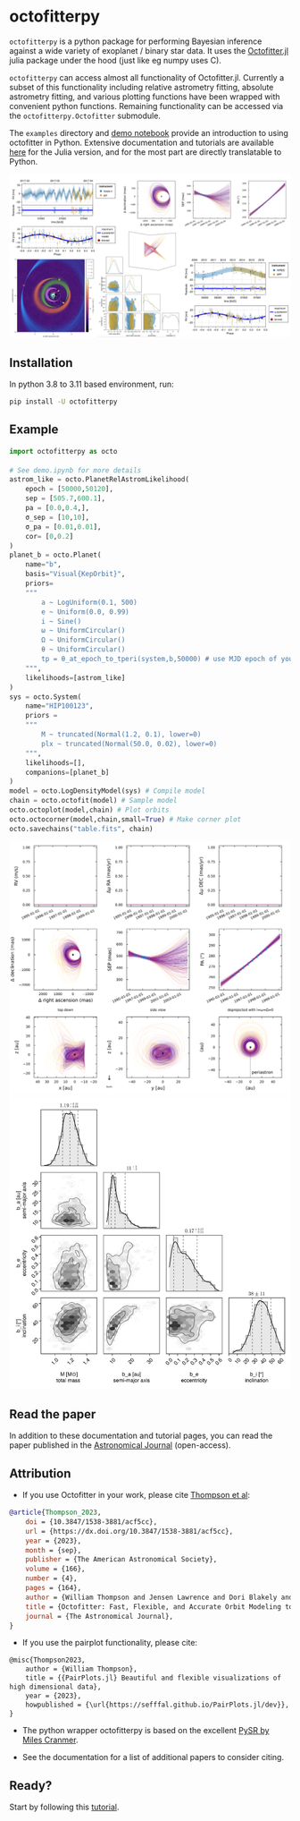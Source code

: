 # octofitterpy

`octofitterpy` is a python package for performing Bayesian inference 
against a wide variety of exoplanet / binary star data. It uses the [Octofitter.jl](https://sefffal.github.io/Octofitter.jl/)
julia package under the hood (just like eg numpy uses C).

`octofitterpy` can access almost all functionality of Octofitter.jl. Currently a subset of this functionality including relative astrometry fitting, absolute astrometry fitting, and various plotting functions have been wrapped with convenient python functions. Remaining functionality can be accessed via the `octofitterpy.Octofitter` submodule.


The `examples` directory and [demo notebook](https://github.com/sefffal/octofitterpy/blob/master/examples/demo.ipynb) provide an introduction to using octofitter in Python.
Extensive documentation and tutorials are available [here](https://sefffal.github.io/Octofitter.jl/) for the Julia version, and for the most part are directly translatable to Python.

![](examples/gallery.png)

## Installation
In python 3.8 to 3.11 based environment, run:
```bash
pip install -U octofitterpy
```

## Example
```python
import octofitterpy as octo

# See demo.ipynb for more details
astrom_like = octo.PlanetRelAstromLikelihood(
    epoch = [50000,50120],
    sep = [505.7,600.1],
    pa = [0.0,0.4,],
    σ_sep = [10,10],
    σ_pa = [0.01,0.01],
    cor= [0,0.2]
)
planet_b = octo.Planet(
    name="b",
    basis="Visual{KepOrbit}",
    priors=
    """            
        a ~ LogUniform(0.1, 500)
        e ~ Uniform(0.0, 0.99)
        i ~ Sine()
        ω ~ UniformCircular()
        Ω ~ UniformCircular()
        θ ~ UniformCircular()
        tp = θ_at_epoch_to_tperi(system,b,50000) # use MJD epoch of your data here!!
    """,
    likelihoods=[astrom_like]
)
sys = octo.System(
    name="HIP100123",
    priors = 
    """
        M ~ truncated(Normal(1.2, 0.1), lower=0)
        plx ~ truncated(Normal(50.0, 0.02), lower=0)
    """,
    likelihoods=[],
    companions=[planet_b]
)
model = octo.LogDensityModel(sys) # Compile model
chain = octo.octofit(model) # Sample model
octo.octoplot(model,chain) # Plot orbits
octo.octocorner(model,chain,small=True) # Make corner plot
octo.savechains("table.fits", chain)
```

![](examples/HIP100123-plot-grid.png)
![](examples/HIP100123-pairplot-small.png)


## Read the paper
In addition to these documentation and tutorial pages, you can read the paper published in the [Astronomical Journal](https://dx.doi.org/10.3847/1538-3881/acf5cc) (open-access).

## Attribution
* If you use Octofitter in your work, please cite [Thompson et al](https://dx.doi.org/10.3847/1538-3881/acf5cc):
```bibtex
@article{Thompson_2023,
    doi = {10.3847/1538-3881/acf5cc},
    url = {https://dx.doi.org/10.3847/1538-3881/acf5cc},
    year = {2023},
    month = {sep},
    publisher = {The American Astronomical Society},
    volume = {166},
    number = {4},
    pages = {164},
    author = {William Thompson and Jensen Lawrence and Dori Blakely and Christian Marois and Jason Wang and Mosé Giordano and Timothy Brandt and Doug Johnstone and Jean-Baptiste Ruffio and S. Mark Ammons and Katie A. Crotts and Clarissa R. Do Ó and Eileen C. Gonzales and Malena Rice},
    title = {Octofitter: Fast, Flexible, and Accurate Orbit Modeling to Detect Exoplanets},
    journal = {The Astronomical Journal},
}
```

* If you use the pairplot functionality, please cite:
```
@misc{Thompson2023,
    author = {William Thompson},
    title = {{PairPlots.jl} Beautiful and flexible visualizations of high dimensional data},
    year = {2023},
    howpublished = {\url{https://sefffal.github.io/PairPlots.jl/dev}},
}
```

* The python wrapper octofitterpy is based on the excellent [PySR by Miles Cranmer](https://github.com/MilesCranmer/PySR). 

* See the documentation for a list of additional papers to consider citing.

## Ready?

Start by following this [tutorial](https://github.com/sefffal/octofitterpy/blob/master/examples/demo.ipynb).

